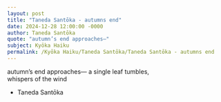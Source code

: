 ```yaml
---
layout: post
title: "Taneda Santōka - autumns end"
date: 2024-12-28 12:00:00 -0000
author: Taneda Santōka
quote: "autumn’s end approaches—"
subject: Kyōka Haiku
permalink: /Kyōka Haiku/Taneda Santōka/Taneda Santōka - autumns end
---
```


autumn’s end approaches—
        a single leaf tumbles,  
    whispers of the wind

- Taneda Santōka
